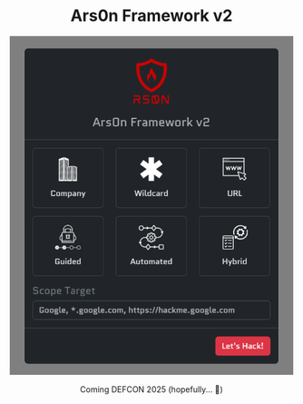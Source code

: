 <h1 align="center">
Ars0n Framework v2
</h1>

<p align="center">
    <img src="public/images/screenshot.png" alt="Screenshot of Homepage" width="500">
</p>

<p align="center">
Coming DEFCON 2025 (hopefully... 🙏)
</p>